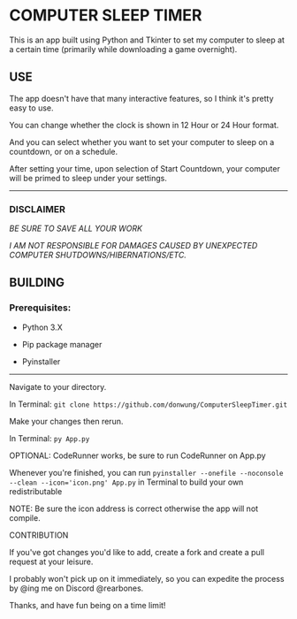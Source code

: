# COMPUTER SLEEP TIMER

This is an app built using Python and Tkinter to set my computer to sleep at a certain time (primarily while downloading a game overnight).

## USE

The app doesn't have that many interactive features, so I think it's pretty easy to use.

You can change whether the clock is shown in 12 Hour or 24 Hour format.

And you can select whether you want to set your computer to sleep on a countdown, or on a schedule.

After setting your time, upon selection of Start Countdown, your computer will be primed to sleep under your settings.

----
### DISCLAIMER

*BE SURE TO SAVE ALL YOUR WORK*

*I AM NOT RESPONSIBLE FOR DAMAGES CAUSED BY UNEXPECTED COMPUTER SHUTDOWNS/HIBERNATIONS/ETC.*

## BUILDING

### Prerequisites:

- Python 3.X

- Pip package manager

- Pyinstaller

----

Navigate to your directory.

In Terminal: `git clone https://github.com/donwung/ComputerSleepTimer.git`

Make your changes then rerun.

In Terminal: `py App.py`

OPTIONAL: CodeRunner works, be sure to run CodeRunner on App.py

Whenever you're finished, you can run `pyinstaller --onefile --noconsole --clean --icon='icon.png' App.py` in Terminal to build your own redistributable

NOTE: Be sure the icon address is correct otherwise the app will not compile.

CONTRIBUTION

If you've got changes you'd like to add, create a fork and create a pull request at your leisure.

I probably won't pick up on it immediately, so you can expedite the process by @ing me on Discord @rearbones.

Thanks, and have fun being on a time limit!
